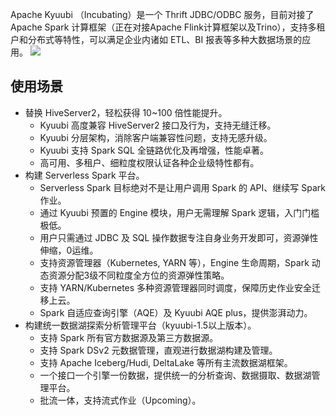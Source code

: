 Apache Kyuubi （Incubating）是一个 Thrift JDBC/ODBC 服务，目前对接了 Apache Spark 计算框架（正在对接Apache Flink计算框架以及Trino），支持多租户和分布式等特性，可以满足企业内诸如 ETL、BI 报表等多种大数据场景的应用。
![](https://qcloudimg.tencent-cloud.cn/raw/0699148d57a8e29010273822d1d90458.png)

## 使用场景
- 替换 HiveServer2，轻松获得 10~100 倍性能提升。
	- Kyuubi 高度兼容 HiveServer2 接口及行为，支持无缝迁移。
	- Kyuubi 分层架构，消除客户端兼容性问题，支持无感升级。
	- Kyuubi 支持 Spark SQL 全链路优化及再增强，性能卓著。
	- 高可用、多租户、细粒度权限认证各种企业级特性都有。
- 构建 Serverless Spark 平台。
	- Serverless Spark 目标绝对不是让用户调用 Spark 的 API、继续写 Spark 作业。
	- 通过 Kyuubi 预置的 Engine 模块，用户无需理解 Spark 逻辑，入门门槛极低。
	- 用户只需通过 JDBC 及 SQL 操作数据专注自身业务开发即可，资源弹性伸缩，0运维。
	- 支持资源管理器（Kubernetes, YARN 等），Engine 生命周期，Spark 动态资源分配3级不同粒度全方位的资源弹性策略。
	- 支持 YARN/Kubernetes 多种资源管理器同时调度，保障历史作业安全迁移上云。
	- Spark 自适应查询引擎（AQE）及 Kyuubi AQE plus，提供澎湃动力。
- 构建统一数据湖探索分析管理平台（kyuubi-1.5以上版本）。
	- 支持 Spark 所有官方数据源及第三方数据源。
	- 支持 Spark DSv2 元数据管理，直观进行数据湖构建及管理。
	- 支持 Apache Iceberg/Hudi, DeltaLake 等所有主流数据湖框架。
	- 一个接口一个引擎一份数据，提供统一的分析查询、数据摄取、数据湖管理平台。
	- 批流一体，支持流式作业（Upcoming）。
